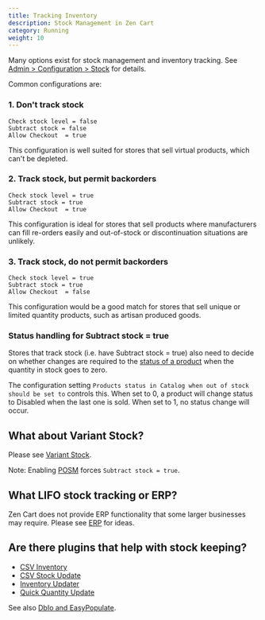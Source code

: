 ```yaml
---
title: Tracking Inventory 
description: Stock Management in Zen Cart 
category: Running
weight: 10
---
```


Many options exist for stock management and inventory tracking.  See 
[Admin > Configuration > Stock](/user/admin_pages/configuration/configuration_stock/) for details.

Common configurations are: 

### 1. Don't track stock

```
Check stock level = false 
Subtract stock = false 
Allow Checkout  = true 
```

This configuration is well suited for stores that sell virtual products, which can't be depleted. 

### 2. Track stock, but permit backorders 
```
Check stock level = true 
Subtract stock = true 
Allow Checkout  = true 
```

This configuration is ideal for stores that sell products where manufacturers can fill re-orders easily and out-of-stock or discontinuation situations are unlikely. 

### 3. Track stock, do not permit backorders 
```
Check stock level = true 
Subtract stock = true 
Allow Checkout  = false
```

This configuration would be a good match for stores that sell unique or limited quantity products, such as artisan produced goods. 

### Status handling for Subtract stock = true

Stores that track stock (i.e. have Subtract stock = true) also need to decide on whether changes are required to the [status of a product](/user/products/products_status/) when the quantity in stock goes to zero. 

The configuration setting `Products status in Catalog when out of stock should be set to` controls this.  When set to 0, a product will change status to Disabled when the last one is sold.  When set to 1, no status change will occur. 

## What about Variant Stock? 

Please see [Variant Stock](/user/running/posm/).

Note: Enabling [POSM](/user/running/posm/) forces `Subtract stock = true`.

## What LIFO stock tracking or ERP? 

Zen Cart does not provide ERP functionality that some larger businesses may require.  Please see [ERP](/user/running/erp/) for ideas.

## Are there plugins that help with stock keeping? 

- [CSV Inventory](https://www.zen-cart.com/downloads.php?do=file&id=2326)
- [CSV Stock Update](https://www.zen-cart.com/downloads.php?do=file&id=2209)
- [Inventory Updater](https://www.zen-cart.com/downloads.php?do=file&id=2279)
- [Quick Quantity Update](https://www.zen-cart.com/downloads.php?do=file&id=1847) 

See also [DbIo and EasyPopulate](/user/products/easypopulate/). 

